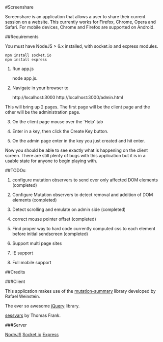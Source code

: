 #Screenshare

Screenshare is an application that allows a user to share their current session on a website. This currently works for Firefox, Chrome, Opera and Safari. For mobile devices, Chrome and Firefox are supported on Android.



##Requirements

You must have NodeJS > 6.x installed, with socket.io and express modules.

    npm install socket.io
    npm install express

1. Run app.js

    node app.js.

2. Navigate in your browser to

    http://localhost:3000
    http://localhost:3000/admin.html

This will bring up 2 pages. The first page will be the client page and the other will be the administration page.

3. On the client page mouse over the 'Help' tab

4. Enter in a key, then click the Create Key button.

5. On the admin page enter in the key you just created and hit enter.



Now you should be able to see exactly what is happening on the client screen. There are still plenty of bugs with this application but it is in a usable state for anyone to begin playing with.




##TODOs:

1. configure mutation observers to send over only affected DOM elements (completed)

2. Configure Mutation observers to detect removal and addition of DOM elements (completed)

3. Detect scrolling and emulate on admin side (completed)

4. correct mouse pointer offset (completed)

5. Find proper way to hard code currently computed css to each element before initial sendscreen (completed)

6. Support multi page sites

7. IE support

8. Full mobile support



##Credits



###Client

This application makes use of the [mutation-summary](http://code.google.com/p/mutation-summary/) library developed by Rafael Weinstein.

The ever so awesome [jQuery](http://jquery.com) library.

[sessvars](http://www.thomasfrank.se/sessionvars.html) by Thomas Frank.

###Server

[NodeJS](http://nodejs.org)
[Socket.io](http://socket.io)
[Express](http://expressjs.com)